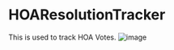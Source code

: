 # HOAResolutionTracker
This is used to track HOA Votes.
![image](https://github.com/chris2shehu/HOAResolutionTracker/assets/18371644/da7f5255-b44a-425b-b66c-62363abddd6d)
